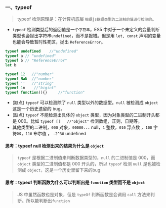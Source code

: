 ### 一、typeof

> typeof 检测原理是：在计算机底层 `根据js数据类型的二进制的值进行检测的`。

- `typeof` 检测类型后的返回值是一个`字符串`，ES5 中对于一个未定义的变量判断类型也会抛出字符串`undefined`，而不是报错。但是用 `let, const` 声明的变量也能会导致暂时性死区，抛出 `ReferenceError`。

```js
typeof undefined    //"undefined"
typeof a // "undefined"
typeof b // "ReferenceError" 
let b

typeof 12   //"number"
typeof NaN  //"number"
typeof ''   //"string"
typeof 1n    //"bigint"
typeof function(){}     //"function"
```



- (缺点) `typeof` 可以检测除了 `null` 类型以外的数据型。`null` 被检测成 `object` 这是一个历史遗留的 bug。
- (缺点) `typeof` 不能检测出具体的 `object` 类型，因为对象类型的二进制开头都是 000。比如 `typeof []   //"object"` 检测数组，正则，日期等。
- 其他类型的二进制，`000` 对象，`00000...` null，`1` 整数，`010` 浮点数 ，`100` 字符串，`110` 布尔值 ， `-2^30` undefined

#### 思考：typeof null 检测出来的结果为什么是 `object`

> `typeof` 是根据二进制值来判断数据类型的，`null` 的二进制值是 000，而 `object` 类型的二进制值都是 000 开头的，所以 `typeof` 检测 `null` 是也被检测成 `object`，这是一个历史里留下来的bug

#### 思考：typeof 判断函数为什么可以判断出是 `function` 类型而不是 `object`

> JS 中虽然函数也是对象，但是 `typeOf` 判断函数是会调用 `call` 方法来判断。所以能判断出`function`
